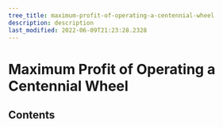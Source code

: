 ```yaml
---
tree_title: maximum-profit-of-operating-a-centennial-wheel
description: description
last_modified: 2022-06-09T21:23:28.2328
---
```


# Maximum Profit of Operating a Centennial Wheel

## Contents
